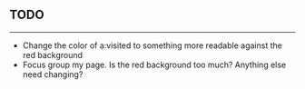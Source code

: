 ## TODO
____________________
- Change the color of a:visited to something more readable against the red background
- Focus group my page. Is the red background too much? Anything else need changing?

